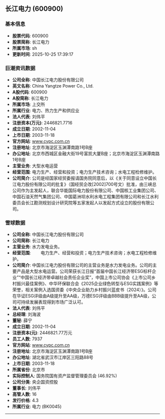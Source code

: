 ## 长江电力 (600900)

### 基本信息

- **股票代码**: 600900
- **股票简称**: 长江电力
- **所属市场**: sh
- **更新时间**: 2025-10-25 17:39:17

### 巨潮资讯数据

- **公司全称**: 中国长江电力股份有限公司
- **英文名称**: China Yangtze Power Co., Ltd.
- **A股代码**: 600900
- **A股简称**: 长江电力
- **所属市场**: 上交所
- **所属行业**: 电力、热力生产和供应业
- **法人代表**: 刘伟平
- **注册资本(万元)**: 2446821.7716
- **成立日期**: 2002-11-04
- **上市日期**: 2003-11-18
- **官方网站**: www.cypc.com.cn
- **注册地址**: 北京市海淀区玉渊潭南路1号B座
- **办公地址**: 北京市西城区金融大街19号富凯大厦B座；北京市海淀区玉渊潭南路1号B座
- **主营业务**: 大型水电运营
- **经营范围**: 电力生产、经营和投资；电力生产技术咨询；水电工程检修维护。
- **公司简介**: 公司是经国家经贸委报请国务院同意后，以《关于同意设立中国长江电力股份有限公司的批复》（国经贸企改[2002]700号文）批准，由三峡总公司作为主发起人，联合华能国际电力股份有限公司、中国核工业集团公司、中国石油天然气集团公司、中国葛洲坝水利水电工程集团有限公司和长江水利委员会长江勘测规划设计研究院等五家发起人以发起方式设立的股份有限公司。

### 雪球数据

- **公司全称**: 中国长江电力股份有限公司
- **公司简称**: 长江电力
- **主营业务**: 水力发电业务。
- **经营范围**: 　　电力生产、经营和投资；电力生产技术咨询；水电工程检修维护。
- **公司简介**: 中国长江电力股份有限公司的主营业务是水力发电业务。公司的主要产品是大型水电运营。公司荣获长江日报“首届中国长江经济带ESG标杆企业”“中国长江经济带卓越社会责任企业奖”，中国上市公司协会《上市公司乡村振兴最佳案例》、中华环保联合会《2025企业绿色转型与ESG实践案例》等荣誉，相关案例入选国资委《中央企业助力乡村振兴蓝皮书（2024）》。公司在华证ESG评级由A级提升至AA级，万德ESG评级由BBB级提升至AA级，公司可持续发展表现得到市场广泛认可。
- **法人代表**: 刘伟平
- **总经理**: 刘海波
- **董秘**: 薛宁
- **成立日期**: 2002-11-04
- **注册资本(元)**: 2446821.77万元
- **员工人数**: 7937
- **官方网站**: www.cypc.com.cn
- **注册地址**: 北京市海淀区玉渊潭南路1号B座
- **办公地址**: 湖北省武汉市江岸区三阳路88号
- **上市日期**: 2003-11-18
- **所属省份**: 北京市
- **实际控制人**: 国务院国有资产监督管理委员会 (46.92%)
- **公司分类**: 央企国资控股
- **董事长**: 刘伟平
- **高管人数**: 16
- **发行价格**: 4.3
- **所属行业**: 电力 (BK0045)

---